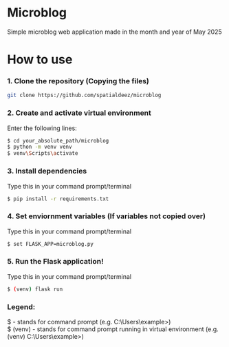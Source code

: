 # Microblog
Simple microblog web application made in the month and year of May 2025

# How to use
### 1. Clone the repository (Copying the files)

```bash
git clone https://github.com/spatialdeez/microblog
```

### 2. Create and activate virtual environment
Enter the following lines:
```bash
$ cd your_absolute_path/microblog
$ python -m venv venv
$ venv\Scripts\activate
```

### 3. Install dependencies
Type this in your command prompt/terminal
```bash
$ pip install -r requirements.txt
```

### 4. Set enviornment variables (If variables not copied over)
Type this in your command prompt/terminal
```bash
$ set FLASK_APP=microblog.py
```

### 5. Run the Flask application!
Type this in your command prompt/terminal
```bash
$ (venv) flask run
```

### Legend:
$ - stands for command prompt (e.g. C:\Users\example>) <br/>
$ (venv) - stands for command prompt running in virtual environment (e.g. (venv) C:\Users\example>)